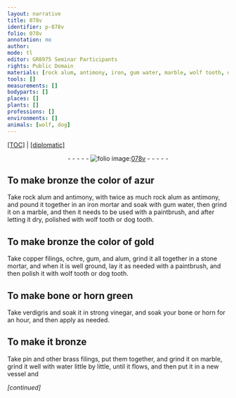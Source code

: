 ```yaml
---
layout: narrative
title: 078v
identifier: p-078v
folio: 078v
annotation: no
author:
mode: tl
editor: GR8975 Seminar Participants
rights: Public Domain
materials: [rock alum, antimony, iron, gum water, marble, wolf tooth, dog tooth, copper, ochre, gum, alum, stone, bone, horn, verdigris, vinegar, bronze, pin, brass, water]
tools: []
measurements: []
bodyparts: []
places: []
plants: []
professions: []
environments: []
animals: [wolf, dog]
---
```


<p><a href="{{ site.baseurl }}/translation/">[TOC]</a> | <a href="{{ site.baseurl }}/texts/p-078v_tc/">[diplomatic]</a></p><div class="folio" align="center">- - - - - <a href="http://gallica.bnf.fr/ark:/12148/btv1b10500001g/f162.item" target="_blank"><img src="https://cu-mkp.github.io/2017-workshop-edition/assets/photo-icon.png" alt="folio image: " style="display:inline-block; margin-bottom:-3px;"/>078v</a> - - - - - </div>  
  

## To make bronze the color of azur

 
Take <span class="m">rock alum</span> and <span class="m">antimony</span>, with twice as much <span class="m">rock alum</span> as <span class="m">antimony</span>, and pound it together in an <span class="m">iron</span> mortar and soak with <span class="m">gum water</span>, then grind it on a <span class="m">marble</span>, and then it needs to be used with a paintbrush, and after letting it dry, polished with <span class="m"><span class="al">wolf</span> tooth</span> or <span class="m"><span class="al">dog</span> tooth</span>.
 
 
  

## To make bronze the color of gold

 
Take <span class="m">copper</span> filings, <span class="m">ochre</span>, <span class="m">gum</span>, and <span class="m">alum</span>, grind it all together in a <span class="m">stone</span> mortar, and when it is well ground, lay it as needed with a paintbrush, and then polish it with <span class="m"><span class="al">wolf</span> tooth</span> or <span class="m"><span class="al">dog</span> tooth</span>.
 
 
  

## To make <span class="m">bone</span> or <span class="m">horn</span> green

 
Take <span class="m">verdigris</span> and soak it in strong <span class="m">vinegar</span>, and soak your <span class="m">bone</span> or <span class="m">horn</span> for an hour, and then apply as needed.
 
 
  

## To make <span class="sup">it</span> <span class="m">bronze</span>

 
Take <span class="m">pin</span> and other <span class="m">brass</span> filings, put them together, and grind it on <span class="m">marble</span>, grind it well with <span class="m">water</span> little by little, until it flows, and then put it in a new vessel and
 
*[continued]*
 
